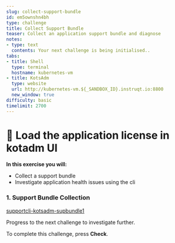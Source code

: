 ```yaml
---
slug: collect-support-bundle
id: em5ownshn4bh
type: challenge
title: Collect Support Bundle
teaser: Collect an application support bundle and diagnose
notes:
- type: text
  contents: Your next challenge is being initialised..
tabs:
- title: Shell
  type: terminal
  hostname: kubernetes-vm
- title: KotsAdm
  type: website
  url: http://kubernetes-vm.${_SANDBOX_ID}.instruqt.io:8800
  new_window: true
difficulty: basic
timelimit: 2700
---
```



👋 Load the application license in kotadm UI
============================================

**In this exercise you will:**

 * Collect a support bundle
 * Investigate application health issues using the cli


### 1. Support Bundle Collection

[supportcli-kotsadm-supbundle1](../assets/supportcli-kotsadm-supbundle1.png)


Progress to the next challenge to investigate further.


To complete this challenge, press **Check**.
